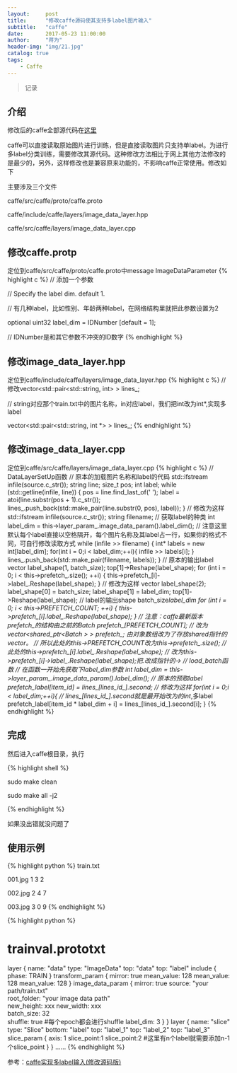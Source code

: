 ```yaml
---
layout:     post
title:      "修改caffe源码使其支持多label图片输入"
subtitle:   "caffe"
date:       2017-05-23 11:00:00
author:     "蒋为"
header-img: "img/21.jpg"
catalog: true
tags:
    - Caffe
---
```

>记录

## 介绍

修改后的caffe全部源代码在[这里](https://github.com/jiangwei1995910/caffe-multi-lable)


caffe可以直接读取原始图片进行训练，但是直接读取图片只支持单label。为进行多label分类训练，需要修改其源代码。这种修改方法相比于网上其他方法修改的是最少的，另外，这样修改也是兼容原来功能的，不影响caffe正常使用。修改如下

主要涉及三个文件

caffe/src/caffe/proto/caffe.proto

caffe/include/caffe/layers/image_data_layer.hpp

caffe/src/caffe/layers/image_data_layer.cpp

## 修改caffe.protp

定位到caffe/src/caffe/proto/caffe.proto中message ImageDataParameter
{% highlight c %}
// 添加一个参数

// Specify the label dim. default 1.

// 有几种label，比如性别、年龄两种label，在网络结构里就把此参数设置为2

optional uint32 label_dim = IDNumber [default = 1]; 

// IDNumber是和其它参数不冲突的ID数字
{% endhighlight %}


## 修改image_data_layer.hpp

定位到caffe/include/caffe/layers/image_data_layer.hpp
{% highlight c %}
// 修改vector<std::pair<std::string, int> > lines_;

// string对应那个train.txt中的图片名称，in对应label，我们把int改为int*,实现多label

vector<std::pair<std::string, int *> > lines_;
{% endhighlight %}

## 修改image_data_layer.cpp

定位到caffe/src/caffe/layers/image_data_layer.cpp
{% highlight c %}
// DataLayerSetUp函数
// 原本的加载图片名称和label的代码
  std::ifstream infile(source.c_str());
  string line;
  size_t pos;
  int label;
  while (std::getline(infile, line)) {
    pos = line.find_last_of(' ');
    label = atoi(line.substr(pos + 1).c_str());
    lines_.push_back(std::make_pair(line.substr(0, pos), label));
  }
// 修改为这样
std::ifstream infile(source.c_str());
  string filename;
  // 获取label的种类
  int label_dim = this->layer_param_.image_data_param().label_dim();
  // 注意这里默认每个label直接以空格隔开，每个图片名称及其label占一行，如果你的格式不同，可自行修改读取方式
  while (infile >> filename) {
    int* labels = new int[label_dim];
    for(int i = 0;i < label_dim;++i){
        infile >> labels[i];
    }
    lines_.push_back(std::make_pair(filename, labels));
  }
// 原本的输出label
  vector<int> label_shape(1, batch_size);
  top[1]->Reshape(label_shape);
  for (int i = 0; i < this->prefetch_.size(); ++i) {
    this->prefetch_[i]->label_.Reshape(label_shape);
  }
// 修改为这样
  vector<int> label_shape(2);
  label_shape[0] = batch_size;
  label_shape[1] = label_dim;
  top[1]->Reshape(label_shape); // label的输出shape batch_size*label_dim
  for (int i = 0; i < this->PREFETCH_COUNT; ++i) {
    this->prefetch_[i].label_.Reshape(label_shape);
  }
// 注意：caffe最新版本prefetch_的结构由之前的Batch<Dtype> prefetch_[PREFETCH_COUNT];
// 改为 vector<shared_ptr<Batch<Dtype> > > prefetch_; 由对象数组改为了存放shared指针的vector。
// 所以此处的this->PREFETCH_COUNT改为this->prefetch_.size(); 
// 此处的this->prefetch_[i].label_.Reshape(label_shape);
// 改为this->prefetch_[i]->label_.Reshape(label_shape);把.改成指针的->
// load_batch函数
// 在函数一开始先获取下label_dim参数
int label_dim = this->layer_param_.image_data_param().label_dim();
// 原本的预取label
prefetch_label[item_id] = lines_[lines_id_].second;
// 修改为这样
for(int i = 0;i < label_dim;++i){
    // lines_[lines_id_].second就是最开始改为的int*,多label
    prefetch_label[item_id * label_dim + i] = lines_[lines_id_].second[i];
}
{% endhighlight %}

## 完成

然后进入caffe根目录，执行

{% highlight shell %}

sudo make clean

sudo make all -j2

{% endhighlight %}

如果没出错就没问题了




## 使用示例

{% highlight python %}
train.txt

001.jpg 1 3 2

002.jpg 2 4 7

003.jpg 3 0 9
{% endhighlight %}

{% highlight python %}
# trainval.prototxt

layer {
  name: "data"
  type: "ImageData"
  top: "data"
  top: "label"
  include {
    phase: TRAIN
  }
  transform_param {
    mirror: true
    mean_value: 128
    mean_value: 128
    mean_value: 128
  }
  image_data_param {
    mirror: true
    source: "your path/train.txt"  
    root_folder: "your image data path"  
    new_height: xxx 
    new_width: xxx  
    batch_size: 32  
    shuffle: true  #每个epoch都会进行shuffle
    label_dim: 3
   }
}
layer {
  name: "slice"
  type: "Slice"
  bottom: "label"
  top: "label_1"
  top: "label_2"
  top: "label_3"
  slice_param {
    axis: 1
    slice_point:1
    slice_point:2  #这里有n个label就需要添加n-1个slice_point
  }
}
......
{% endhighlight %}

参考：[caffe实现多label输入(修改源码版)](http://blog.csdn.net/u013010889/article/details/53098346)
